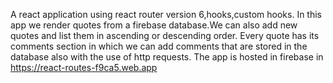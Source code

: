 A react application using react router version 6,hooks,custom hooks.
In this app we render quotes from a firebase database.We can also add new quotes and list them in ascending or descending order.
Every quote has its comments section in which we can add comments that are stored in the database also with the use of http requests.
The app is hosted in firebase in https://react-routes-f9ca5.web.app
